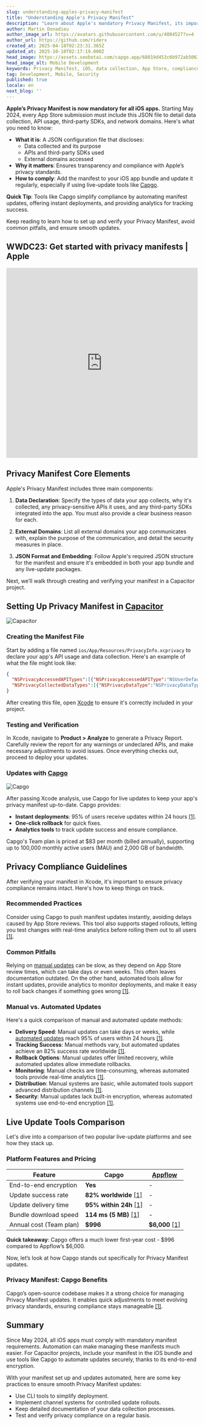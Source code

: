 ```yaml
---
slug: understanding-apples-privacy-manifest
title: "Understanding Apple's Privacy Manifest"
description: "Learn about Apple's mandatory Privacy Manifest, its importance for iOS apps, and how to comply effectively with clear guidelines."
author: Martin Donadieu
author_image_url: https://avatars.githubusercontent.com/u/4084527?v=4
author_url: https://github.com/riderx
created_at: 2025-04-18T02:23:31.365Z
updated_at: 2025-10-10T02:17:19.000Z
head_image: https://assets.seobotai.com/capgo.app/68019d453c6b972ab5063e92-1744943188853.jpg
head_image_alt: Mobile Development
keywords: Privacy Manifest, iOS, data collection, App Store, compliance, Capgo, JSON, updates
tag: Development, Mobile, Security
published: true
locale: en
next_blog: ''
---
```


**Apple’s Privacy Manifest is now mandatory for all iOS apps.** Starting May 2024, every App Store submission must include this JSON file to detail data collection, API usage, third-party SDKs, and network domains. Here's what you need to know:

-   **What it is**: A JSON configuration file that discloses:
    -   Data collected and its purpose
    -   APIs and third-party SDKs used
    -   External domains accessed
-   **Why it matters**: Ensures transparency and compliance with Apple’s privacy standards.
-   **How to comply**: Add the manifest to your iOS app bundle and update it regularly, especially if using live-update tools like [Capgo](https://capgo.app/).

**Quick Tip**: Tools like Capgo simplify compliance by automating manifest updates, offering instant deployments, and providing analytics for tracking success.

Keep reading to learn how to set up and verify your Privacy Manifest, avoid common pitfalls, and ensure smooth updates.

## WWDC23: Get started with privacy manifests | Apple

<iframe src="https://www.youtube.com/embed/OQMF4LDqscc" aria-label="YouTube video player" frameborder="0" allow="accelerometer; autoplay; clipboard-write; encrypted-media; gyroscope; picture-in-picture; web-share" referrerpolicy="strict-origin-when-cross-origin" style="width: 100%; height: 500px;" allowfullscreen></iframe>

## Privacy Manifest Core Elements

Apple's Privacy Manifest includes three main components:

1.  **Data Declaration**: Specify the types of data your app collects, why it's collected, any privacy-sensitive APIs it uses, and any third-party SDKs integrated into the app. You must also provide a clear business reason for each.
    
2.  **External Domains**: List all external domains your app communicates with, explain the purpose of the communication, and detail the security measures in place.
    
3.  **JSON Format and Embedding**: Follow Apple's required JSON structure for the manifest and ensure it's embedded in both your app bundle and any live-update packages.
    

Next, we’ll walk through creating and verifying your manifest in a Capacitor project.

## Setting Up Privacy Manifest in [Capacitor](https://capacitorjs.com/)

![Capacitor](https://assets.seobotai.com/capgo.app/68019d453c6b972ab5063e92/7e137b9b90adb3934b29b03381f213c1.jpg)

### Creating the Manifest File

Start by adding a file named `ios/App/Resources/PrivacyInfo.xcprivacy` to declare your app's API usage and data collection. Here's an example of what the file might look like:

```json
{
  "NSPrivacyAccessedAPITypes":[{"NSPrivacyAccessedAPIType":"NSUserDefaults","NSPrivacyAccessedAPITypeReasons":["FE001"]}],
  "NSPrivacyCollectedDataTypes":[{"NSPrivacyDataType":"NSPrivacyDataTypeDeviceID","NSPrivacyDataReason":"Basic app functionality"}]
}
```

After creating this file, open [Xcode](https://developer.apple.com/xcode/) to ensure it's correctly included in your project.

### Testing and Verification

In Xcode, navigate to **Product > Analyze** to generate a Privacy Report. Carefully review the report for any warnings or undeclared APIs, and make necessary adjustments to avoid issues. Once everything checks out, proceed to deploy your updates.

### Updates with [Capgo](https://capgo.app/)

![Capgo](https://assets.seobotai.com/capgo.app/68019d453c6b972ab5063e92/d09851ee64a6d6c4e2e08ff1d656af11.jpg)

After passing Xcode analysis, use Capgo for live updates to keep your app's privacy manifest up-to-date. Capgo provides:

-   **Instant deployments**: 95% of users receive updates within 24 hours [\[1\]](https://capgo.app/).
-   **One-click rollback** for quick fixes.
-   **Analytics tools** to track update success and ensure compliance.

Capgo's Team plan is priced at $83 per month (billed annually), supporting up to 100,000 monthly active users (MAU) and 2,000 GB of bandwidth.

## Privacy Compliance Guidelines

After verifying your manifest in Xcode, it's important to ensure privacy compliance remains intact. Here's how to keep things on track.

### Recommended Practices

Consider using Capgo to push manifest updates instantly, avoiding delays caused by App Store reviews. This tool also supports staged rollouts, letting you test changes with real-time analytics before rolling them out to all users [\[1\]](https://capgo.app/).

### Common Pitfalls

Relying on [manual updates](https://capgo.app/docs/plugin/cloud-mode/manual-update/) can be slow, as they depend on App Store review times, which can take days or even weeks. This often leaves documentation outdated. On the other hand, automated tools allow for instant updates, provide analytics to monitor deployments, and make it easy to roll back changes if something goes wrong [\[1\]](https://capgo.app/).

### Manual vs. Automated Updates

Here's a quick comparison of manual and automated update methods:

-   **Delivery Speed**: Manual updates can take days or weeks, while [automated updates](https://capgo.app/docs/plugin/cloud-mode/hybrid-update/) reach 95% of users within 24 hours [\[1\]](https://capgo.app/).
-   **Tracking Success**: Manual methods vary, but automated updates achieve an 82% success rate worldwide [\[1\]](https://capgo.app/).
-   **Rollback Options**: Manual updates offer limited recovery, while automated updates allow immediate rollbacks.
-   **Monitoring**: Manual checks are time-consuming, whereas automated tools provide real-time analytics [\[1\]](https://capgo.app/).
-   **Distribution**: Manual systems are basic, while automated tools support advanced distribution channels [\[1\]](https://capgo.app/).
-   **Security**: Manual updates lack built-in encryption, whereas automated systems use end-to-end encryption [\[1\]](https://capgo.app/).

## Live Update Tools Comparison

Let's dive into a comparison of two popular live-update platforms and see how they stack up.

### Platform Features and Pricing

| Feature | Capgo | [Appflow](https://ionic.io/appflow/) |
| --- | --- | --- |
| End-to-end encryption | **Yes** | \-  |
| Update success rate | **82% worldwide** [\[1\]](https://capgo.app/) | \-  |
| Update delivery time | **95% within 24h** [\[1\]](https://capgo.app/) | \-  |
| Bundle download speed | **114 ms (5 MB)** [\[1\]](https://capgo.app/) | \-  |
| Annual cost (Team plan) | **$996** | **$6,000** [\[1\]](https://capgo.app/) |

**Quick takeaway**: Capgo offers a much lower first-year cost - $996 compared to Appflow’s $6,000.

Now, let’s look at how Capgo stands out specifically for Privacy Manifest updates.

### Privacy Manifest: Capgo Benefits

Capgo’s open-source codebase makes it a strong choice for managing Privacy Manifest updates. It enables quick adjustments to meet evolving privacy standards, ensuring compliance stays manageable [\[1\]](https://capgo.app/).

## Summary

Since May 2024, all iOS apps must comply with mandatory manifest requirements. Automation can make managing these manifests much easier. For Capacitor projects, include your manifest in the iOS bundle and use tools like Capgo to automate updates securely, thanks to its end-to-end encryption.

With your manifest set up and updates automated, here are some key practices to ensure smooth Privacy Manifest updates:

-   Use CLI tools to simplify deployment.
-   Implement channel systems for controlled update rollouts.
-   Keep detailed documentation of your data collection processes.
-   Test and verify privacy compliance on a regular basis.